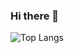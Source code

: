 ### Hi there 👋

![Top Langs](https://github-readme-stats.vercel.app/api/top-langs/?username=mdevonshire&langs_count=10&layout=compact&theme=synthwave)
<!--
**mdevonshire/mdevonshire** is a ✨ _special_ ✨ repository because its `README.md` (this file) appears on your GitHub profile.

Here are some ideas to get you started:

- 🔭 I’m currently working on ...
- 🌱 I’m currently learning ...
- 👯 I’m looking to collaborate on ...
- 🤔 I’m looking for help with ...
- 💬 Ask me about ...
- 📫 How to reach me: ...
- 😄 Pronouns: ...
- ⚡ Fun fact: ...
-->
